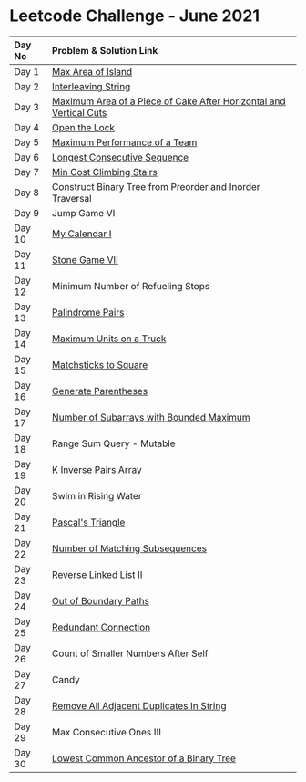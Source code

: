 # Leetcode Challenge - June 2021

| Day No | Problem & Solution Link |
| :--- | :--- |
| Day 1 | [Max Area of Island](../../difficulty-based-problem-index/leetcode-medium/leetcode-695-max-area-of-island.md) |
| Day 2 | [Interleaving String](../../difficulty-based-problem-index/leetcode-medium/leetcode-97-interleaving-string.md) |
| Day 3 | [Maximum Area of a Piece of Cake After Horizontal and Vertical Cuts](../../difficulty-based-problem-index/leetcode-medium/leetcode-1465-maximum-area-of-a-piece-of-cake-after-horizontal-and-vertical-cuts.md) |
| Day 4 | [Open the Lock](../../difficulty-based-problem-index/leetcode-medium/leetcode-752-open-the-lock.md) |
| Day 5 | [Maximum Performance of a Team](../../difficulty-based-problem-index/leetcode-hard/leetcode-1383-maximum-performance-of-a-team.md) |
| Day 6 | [Longest Consecutive Sequence](../../difficulty-based-problem-index/leetcode-medium/leetcode-128-longest-consecutive-sequence.md) |
| Day 7 | [Min Cost Climbing Stairs](../../difficulty-based-problem-index/leetcode-easy/leetcode-746-min-cost-climbing-stairs.md) |
| Day 8 | Construct Binary Tree from Preorder and Inorder Traversal |
| Day 9 | Jump Game VI |
| Day 10 | [My Calendar I](../../difficulty-based-problem-index/leetcode-medium/leetcode-729-my-calendar-i.md) |
| Day 11 | [Stone Game VII](../../difficulty-based-problem-index/leetcode-hard/leetcode-1872-stone-game-viii.md) |
| Day 12 | Minimum Number of Refueling Stops |
| Day 13 | [Palindrome Pairs](../../difficulty-based-problem-index/leetcode-hard/leetcode-336-palindrome-pairs.md) |
| Day 14 | [Maximum Units on a Truck](../../difficulty-based-problem-index/leetcode-easy/leetcode-1710-maximum-units-on-a-truck.md) |
| Day 15 | [Matchsticks to Square](../../difficulty-based-problem-index/leetcode-medium/leetcode-473-matchsticks-to-square.md) |
| Day 16 | [Generate Parentheses](../../difficulty-based-problem-index/leetcode-medium/leetcode-22-generate-parentheses.md) |
| Day 17 | [Number of Subarrays with Bounded Maximum](../../difficulty-based-problem-index/leetcode-medium/leetcode-795-number-of-subarrays-with-bounded-maximum.md) |
| Day 18 | Range Sum Query - Mutable |
| Day 19 | K Inverse Pairs Array |
| Day 20 | Swim in Rising Water |
| Day 21 | [Pascal's Triangle](../../difficulty-based-problem-index/leetcode-easy/leetcode-118-pascals-triangle.md) |
| Day 22 | [Number of Matching Subsequences](../../difficulty-based-problem-index/leetcode-medium/leetcode-792-number-of-matching-subsequences.md) |
| Day 23 | Reverse Linked List II |
| Day 24 | [Out of Boundary Paths](../../difficulty-based-problem-index/leetcode-medium/leetcode-576-out-of-boundary-paths.md) |
| Day 25 | [Redundant Connection](../../difficulty-based-problem-index/leetcode-medium/leetcode-684-redundant-connection.md) |
| Day 26 | Count of Smaller Numbers After Self |
| Day 27 | Candy |
| Day 28 | [Remove All Adjacent Duplicates In String](../../difficulty-based-problem-index/leetcode-easy/leetcode-1047-remove-all-adjacent-duplicates-in-string.md) |
| Day 29 | Max Consecutive Ones III |
| Day 30 | [Lowest Common Ancestor of a Binary Tree](../../difficulty-based-problem-index/leetcode-medium/leetcode-236-lowest-common-ancestor-of-a-binary-tree.md) |

